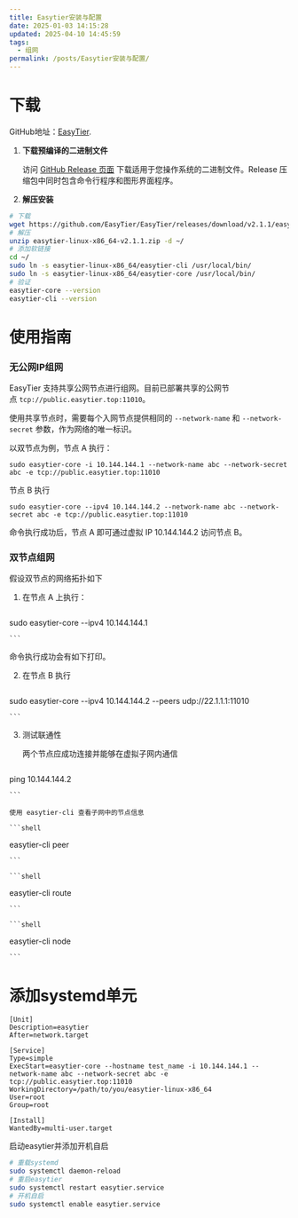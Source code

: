 ```yaml
---
title: Easytier安装与配置
date: 2025-01-03 14:15:28
updated: 2025-04-10 14:45:59
tags:
  - 组网
permalink: /posts/Easytier安装与配置/
---
```

# 下载

GitHub地址：[EasyTier](https://github.com/EasyTier/EasyTier).

1. **下载预编译的二进制文件**

	访问 [GitHub Release 页面](https://github.com/EasyTier/EasyTier/releases) 下载适用于您操作系统的二进制文件。Release 压缩包中同时包含命令行程序和图形界面程序。

2. **解压安装**

```bash
# 下载
wget https://github.com/EasyTier/EasyTier/releases/download/v2.1.1/easytier-linux-x86_64-v2.1.1.zip
# 解压
unzip easytier-linux-x86_64-v2.1.1.zip -d ~/
# 添加软链接
cd ~/
sudo ln -s easytier-linux-x86_64/easytier-cli /usr/local/bin/
sudo ln -s easytier-linux-x86_64/easytier-core /usr/local/bin/
# 验证
easytier-core --version
easytier-cli --version
```

# 使用指南

### 无公网IP组网

EasyTier 支持共享公网节点进行组网。目前已部署共享的公网节点 `tcp://public.easytier.top:11010`。

使用共享节点时，需要每个入网节点提供相同的 `--network-name` 和 `--network-secret` 参数，作为网络的唯一标识。

以双节点为例，节点 A 执行：

```shell
sudo easytier-core -i 10.144.144.1 --network-name abc --network-secret abc -e tcp://public.easytier.top:11010
```

节点 B 执行

```shell
sudo easytier-core --ipv4 10.144.144.2 --network-name abc --network-secret abc -e tcp://public.easytier.top:11010
```

命令执行成功后，节点 A 即可通过虚拟 IP 10.144.144.2 访问节点 B。

### 双节点组网

假设双节点的网络拓扑如下

1. 在节点 A 上执行：

    ```shell

sudo easytier-core --ipv4 10.144.144.1

    ```

命令执行成功会有如下打印。

2. 在节点 B 执行

    ```shell

sudo easytier-core --ipv4 10.144.144.2 --peers udp://22.1.1.1:11010

    ```

3. 测试联通性

    两个节点应成功连接并能够在虚拟子网内通信

    ```shell

ping 10.144.144.2

    ```

    使用 easytier-cli 查看子网中的节点信息

    ```shell

easytier-cli peer

    ```

    ```shell

easytier-cli route

    ```

    ```shell

easytier-cli node

    ```

# 添加systemd单元

```shell
[Unit]
Description=easytier
After=network.target

[Service]
Type=simple
ExecStart=easytier-core --hostname test_name -i 10.144.144.1 --network-name abc --network-secret abc -e tcp://public.easytier.top:11010
WorkingDirectory=/path/to/you/easytier-linux-x86_64
User=root
Group=root

[Install]
WantedBy=multi-user.target
```

启动easytier并添加开机自启

```bash
# 重载systemd
sudo systemctl daemon-reload
# 重启easytier
sudo systemctl restart easytier.service
# 开机自启
sudo systemctl enable easytier.service
```
